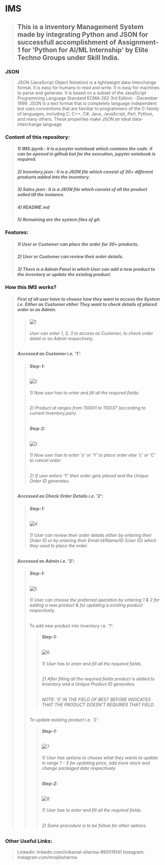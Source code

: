 # **IMS**
> ## This is a inventory Management System made by integrating Python and JSON for successfull accomplishment of Assignment-1 for 'Python for AI/ML Internship' by Elite Techno Groups under Skill India.

### **JSON**
> JSON (JavaScript Object Notation) is a lightweight data-interchange format. It is easy for humans to read and write. It is easy for machines to parse and generate. It is based on a subset of the JavaScript Programming Language Standard ECMA-262 3rd Edition - December 1999. JSON is a text format that is completely language independent but uses conventions that are familiar to programmers of the C-family of languages, including C, C++, C#, Java, JavaScript, Perl, Python, and many others. These properties make JSON an ideal data-interchange language.

### **Content of this repository:**
> ##### 1) IMS.ipynb : It is a juoyter notebook which contains the code. It can be opened in github but for the execution, jupyter notebook is required.
> ##### 2) Inventory.json : It is a JSON file which consist of 30+ different products added into the inventory.
> ##### 3) Sales.json : It is a JSON file which consist of all the product selled till the instance.
> ##### 4) README.md
> ##### 5) Remaining are the system files of git.

### **Features:**
> ##### 1) User or Customer can place the order for 30+ products.
> ##### 2) User or Customer can review their order details.
> ##### 3) There is a Admin Panel in which User can add a new product to the inventory or update the existing product.

### **How this IMS works?**
> ##### First of all user have to choose how they want to access the System i.e. Either as Customer etiher They want to check details of placed order or as Admin.
> > ![1](https://user-images.githubusercontent.com/71308469/132160714-ae9714cf-aa17-4834-9d60-9c55ed7276da.png)
> > ###### User can enter 1, 2, 3 to access as Customer, to check order detail or as Admin respectively.
> ##### Accessed as Customer i.e. '1':
> > ###### **Step-1:**
> > ![2](https://user-images.githubusercontent.com/71308469/132161063-89034181-a9cb-4106-9314-f995382d0e92.png)
> > ###### 1) Now user has to enter and fill all the required fields. 
> > ###### 2) Product id ranges from 110001 to 110037 (according to current Inventory.json).
> > ###### **Step-2:**
> > ![3](https://user-images.githubusercontent.com/71308469/132161715-d3cb4320-7f6c-4bf8-aa8b-093caf655774.png)
> > ###### 1) Now user has to enter 'y' or 'Y' to place order else 'c' or 'C' to cancel order.
> > ###### 2) If user enters 'Y' then order gets placed and the Unique Order ID generates.
> ##### Accessed as Check Order Details i.e. '2':
> > ###### **Step-1:**
> > ![4](https://user-images.githubusercontent.com/71308469/132162259-da63e111-896c-4d6e-8853-2e01b16e09b2.png)
> > ###### 1) User can review their order details either by entering their Order ID or by entering their Email Id/Name/ID (User ID) which they used to place the order.
> ##### Accessed as Admin i.e. '3':
> > ###### **Step-1:**
> > ![5](https://user-images.githubusercontent.com/71308469/132163209-7273db7d-c48f-40f3-840c-a150581f2237.png)
> > ###### 1) User can choose the preferred operation by entering 1 & 2 for adding a new product & for updating a existing product respectively.
> >  To add new product into Inventory i.e. '1':
> > > ###### **Step-1:**
> > > ![6](https://user-images.githubusercontent.com/71308469/132163519-bcac84ac-1a9d-4360-98c5-1df1e954cbd9.png)
> > > ###### 1) User has to enter and fill all the required fields.
> > > ###### 2) After filling all the required fields product is added to Inventory and a Unique Product ID generates.
> > > ###### NOTE: '0' IN THE FIELD OF BEST BEFORE INDICATES THAT THE PRODUCT DOESN'T REQUIRES THAT FIELD.
> >  To update existing product i.e. '2':
> > > ###### **Step-1:**
> > > ![7](https://user-images.githubusercontent.com/71308469/132164873-5be1392c-cb50-4339-b3c3-6e5fb4f29ac9.png)
> > > ###### 1) User has options to choose what they wants to update in range 1 - 3 for updating price, add more stock and change packaged date respectively.
> > > ###### **Step-2:**
> > > ![8](https://user-images.githubusercontent.com/71308469/132165227-dc82df7e-f784-471c-a4d5-a227a1689543.png)
> > > ###### 1) User has to enter and fill all the required fields.
> > > ###### 2) Same procedure is to be follow for other options.

### Other Useful Links:
> Linkedin: linkedin.com/in/kamal-sharma-890519141
> Instagram: instagram.com/mrajibsharma
